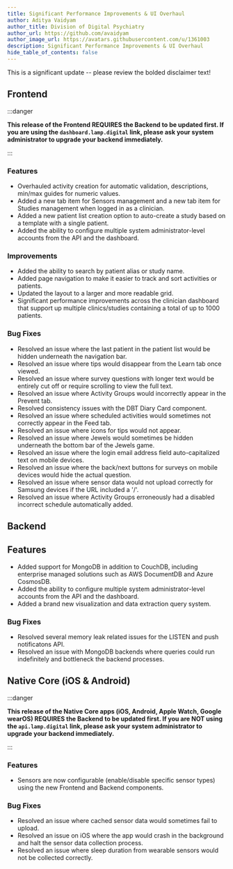 ```yaml
---
title: Significant Performance Improvements & UI Overhaul 
author: Aditya Vaidyam
author_title: Division of Digital Psychiatry
author_url: https://github.com/avaidyam
author_image_url: https://avatars.githubusercontent.com/u/1361003
description: Significant Performance Improvements & UI Overhaul
hide_table_of_contents: false
---
```


This is a significant update -- please review the bolded disclaimer text! 

## Frontend

:::danger

**This release of the Frontend REQUIRES the Backend to be updated first. If you are using the `dashboard.lamp.digital` link, please ask your system administrator to upgrade your backend immediately.**

:::

### Features

- Overhauled activity creation for automatic validation, descriptions, min/max guides for numeric values.
- Added a new tab item for Sensors management and a new tab item for Studies management when logged in as a clinician.
- Added a new patient list creation option to auto-create a study based on a template with a single patient.
- Added the ability to configure multiple system administrator-level accounts from the API and the dashboard. 

### Improvements

- Added the ability to search by patient alias or study name.
- Added page navigation to make it easier to track and sort activities or patients.
- Updated the layout to a larger and more readable grid.
- Significant performance improvements across the clinician dashboard that support up multiple clinics/studies containing a total of up to 1000 patients.

### Bug Fixes

- Resolved an issue where the last patient in the patient list would be hidden underneath the navigation bar. 
- Resolved an issue where tips would disappear from the Learn tab once viewed.
- Resolved an issue where survey questions with longer text would be entirely cut off or require scrolling to view the full text.
- Resolved an issue where Activity Groups would incorrectly appear in the Prevent tab. 
- Resolved consistency issues with the DBT Diary Card component. 
- Resolved an issue where scheduled activities would sometimes not correctly appear in the Feed tab.
- Resolved an issue where icons for tips would not appear. 
- Resolved an issue where Jewels would sometimes be hidden underneath the bottom bar of the Jewels game.
- Resolved an issue where the login email address field auto-capitalized text on mobile devices.
- Resolved an issue where the back/next buttons for surveys on mobile devices would hide the actual question.
- Resolved an issue where sensor data would not upload correctly for Samsung devices if the URL included a '/'.
- Resolved an issue where Activity Groups erroneously had a disabled incorrect schedule automatically added.

## Backend 

## Features

- Added support for MongoDB in addition to CouchDB, including enterprise managed solutions such as AWS DocumentDB and Azure CosmosDB.
- Added the ability to configure multiple system administrator-level accounts from the API and the dashboard. 
- Added a brand new visualization and data extraction query system. 

### Bug Fixes 

- Resolved several memory leak related issues for the LISTEN and push notificatons API.
- Resolved an issue with MongoDB backends where queries could run indefinitely and bottleneck the backend processes. 

## Native Core (iOS & Android)

:::danger

**This release of the Native Core apps (iOS, Android, Apple Watch, Google wearOS) REQUIRES the Backend to be updated first. If you are NOT using the `api.lamp.digital` link, please ask your system administrator to upgrade your backend immediately.**

:::

### Features 

- Sensors are now configurable (enable/disable specific sensor types) using the new Frontend and Backend components.

### Bug Fixes 

- Resolved an issue where cached sensor data would sometimes fail to upload. 
- Resolved an issue on iOS where the app would crash in the background and halt the sensor data collection process. 
- Resolved an issue where sleep duration from wearable sensors would not be collected correctly.
